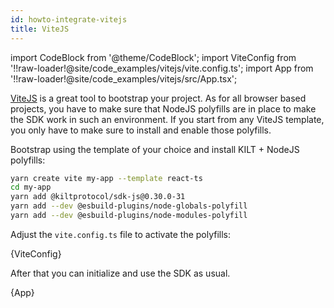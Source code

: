 ```yaml
---
id: howto-integrate-vitejs
title: ViteJS
---
```


import CodeBlock from '@theme/CodeBlock';
import ViteConfig from '!!raw-loader!@site/code_examples/vitejs/vite.config.ts';
import App from '!!raw-loader!@site/code_examples/vitejs/src/App.tsx';

[ViteJS](https://vitejs.dev/guide/) is a great tool to bootstrap your project.
As for all browser based projects, you have to make sure that NodeJS polyfills are in place to make the SDK work in such an environment.
If you start from any ViteJS template, you only have to make sure to install and enable those polyfills.

Bootstrap using the template of your choice and install KILT + NodeJS polyfills:

<!-- TODO: Update the SDK version using the CI action triggered on SDK releases. -->

```bash
yarn create vite my-app --template react-ts
cd my-app
yarn add @kiltprotocol/sdk-js@0.30.0-31
yarn add --dev @esbuild-plugins/node-globals-polyfill
yarn add --dev @esbuild-plugins/node-modules-polyfill
```

Adjust the `vite.config.ts` file to activate the polyfills:

<CodeBlock className="language-ts">
  {ViteConfig}
</CodeBlock>

After that you can initialize and use the SDK as usual.

<CodeBlock className="language-tsx">
  {App}
</CodeBlock>